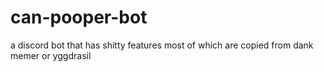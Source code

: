 # can-pooper-bot
a discord bot that has shitty features most of which are copied from dank memer or yggdrasil
